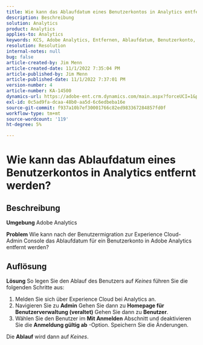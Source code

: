 ```yaml
---
title: Wie kann das Ablaufdatum eines Benutzerkontos in Analytics entfernt werden?
description: Beschreibung
solution: Analytics
product: Analytics
applies-to: Analytics
keywords: KCS, Adobe Analytics, Entfernen, Ablaufdatum, Benutzerkonto, Analytics-Benutzerverwaltung
resolution: Resolution
internal-notes: null
bug: false
article-created-by: Jim Menn
article-created-date: 11/1/2022 7:35:04 PM
article-published-by: Jim Menn
article-published-date: 11/1/2022 7:37:01 PM
version-number: 4
article-number: KA-14500
dynamics-url: https://adobe-ent.crm.dynamics.com/main.aspx?forceUCI=1&pagetype=entityrecord&etn=knowledgearticle&id=c5295f47-1c5a-ed11-9561-6045bd006a22
exl-id: 0c5ad9fa-dcaa-48b0-aa5d-6c6edbeba16e
source-git-commit: f937a10b7ef30001766c82ed983367284857fd0f
workflow-type: tm+mt
source-wordcount: '119'
ht-degree: 5%

---
```


# Wie kann das Ablaufdatum eines Benutzerkontos in Analytics entfernt werden?

## Beschreibung


<b>Umgebung</b>
Adobe Analytics

<b>Problem</b>
Wie kann nach der Benutzermigration zur Experience Cloud-Admin Console das Ablaufdatum für ein Benutzerkonto in Adobe Analytics entfernt werden?


## Auflösung


<b>Lösung</b>
So legen Sie den Ablauf des Benutzers auf *Keines* führen Sie die folgenden Schritte aus:

1. Melden Sie sich über Experience Cloud bei Analytics an.
2. Navigieren Sie zu <b>Admin</b> Gehen Sie dann zu <b>Homepage für Benutzerverwaltung (veraltet)</b> Gehen Sie dann zu <b>Benutzer</b>.
3. Wählen Sie den Benutzer im <b>Mit Anmelden</b> Abschnitt und deaktivieren Sie die <b>Anmeldung gültig ab</b> -Option. Speichern Sie die Änderungen.


Die <b>Ablauf</b> wird dann auf *Keines*.
